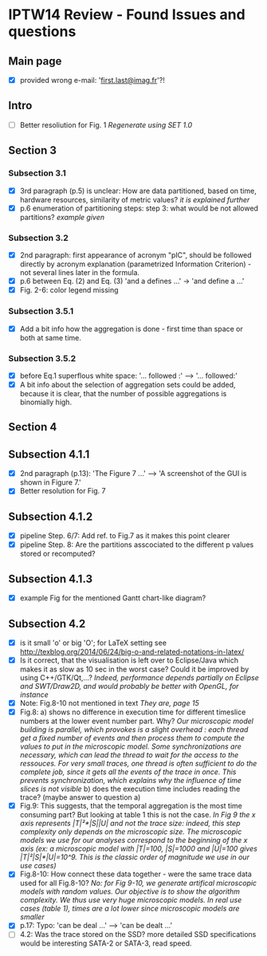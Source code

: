 # IPTW14 Review - Found Issues and questions

## Main page

- [X] provided wrong e-mail: 'first.last@imag.fr'?!

## Intro 
- [ ] Better resoliution for Fig. 1 _Regenerate using SET 1.0_

## Section 3

### Subsection 3.1

- [X] 3rd paragraph (p.5) is unclear: How are data partitioned, based on time, hardware resources, similarity of metric values? _it is explained further_
- [X] p.6 enumeration of partitioning steps: step 3: what would be not allowed partitions? _example given_

### Subsection 3.2

- [X] 2nd paragraph: first appearance of acronym "pIC", should be followed directly by acronym explanation (parametrized Information Criterion) - not several lines later in the formula.
- [X] p.6 between Eq. (2) and Eq. (3) 'and a defines ...' -> 'and define a ...'
- [X] Fig. 2-6: color legend missing

### Subsection 3.5.1

- [X] Add a bit info how the aggregation is done - first time than space or both at same time.

### Subsection 3.5.2

- [X] before Eq.1 superflous white space: '... followed :' --> '... followed:'
- [X] A bit info about the selection of aggregation sets could be added, because it is clear, that the number of possible aggregations is binomially high.

## Section 4

## Subsection 4.1.1

- [X] 2nd paragraph (p.13): 'The Figure 7 ...' --> 'A screenshot of the GUI is shown in Figure 7.'
- [X] Better resolution for Fig. 7 

## Subsection 4.1.2

- [X] pipeline Step. 6/7: Add ref. to Fig.7 as it makes this point clearer
- [X] pipeline Step. 8: Are the partitions asscociated to the different p values stored or recomputed?

## Subsection 4.1.3

- [X] example Fig for the mentioned Gantt chart-like diagram?

## Subsection 4.2

- [X] is it small 'o' or big 'O'; for LaTeX setting see http://texblog.org/2014/06/24/big-o-and-related-notations-in-latex/
- [X] Is it correct, that the visualisation is left over to Eclipse/Java which makes it as slow as 10 sec in the worst case? Could it be improved by using C++/GTK/Qt,...?
_Indeed, performance depends partially on Eclipse and SWT/Draw2D, and would probably be better with OpenGL, for instance_
- [X] Note: Fig.8-10 not mentioned in text
_They are, page 15_
- [X] Fig.8:
  a) shows no difference in execution time for different timeslice numbers at the lower event number part. Why?
_Our microscopic model building is parallel, which provokes is a slight overhead : each thread get a fixed number of events and then process them to compute the values to put in the microscopic model. Some synchronizations are necessary, which can lead the thread to wait for the access to the ressouces. For very small traces, one thread is often sufficient to do the complete job, since it gets all the events of the trace in once. This prevents synchronization, which explains why the influence of time slices is not visible_
  b) does the execution time includes reading the trace? (maybe answer to question a)
- [X] Fig.9: This suggests, that the temporal aggregation is the most time consuming part? But looking at table 1 this is not the case. _In Fig 9 the x axis represents |T|²*|S|*|U| and not the trace size: indeed, this step complexity only depends on the microscopic size. The microscopic models we use for our analyses correspond to the beginning of the x axis (ex: a microscopic model with |T|=100, |S|=1000 and |U|=100 gives |T|²*|S|*|U|=10^9. This is the classic order of magnitude we use in our use cases)_
- [X] Fig.8-10: How connect these data together - were the same trace data used for all Fig.8-10?
_No: for Fig 9-10, we generate artifical microscopic models with random values. Our objective is to show the algorithm complexity. We thus use very huge microscopic models. In real use cases (table 1), times are a lot lower since microscopic models are smaller_
- [X] p.17: Typo: 'can be deal ...' --> 'can be dealt ...'
- [ ] 4.2: Was the trace stored on the SSD? more detailed SSD specifications would be interesting SATA-2 or SATA-3, read speed.
